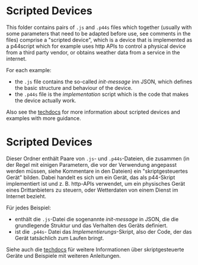 # Scripted Devices

This folder contains pairs of `.js` and `.p44s` files which together (usually with some parameters that need to be adapted before use, see comments in the files) comprise a "scripted device", which is a device that is implemented as a p44script which for example uses http APIs to control a physical device from a third party vendor, or obtains weather data from a service in the internet.

For each example:
- the `.js` file contains the so-called *init-message* inn JSON, which defines the basic structure and behaviour of the device.
- the `.p44s` file is the *implementation* script which is the code that makes the device actually work.

Also see the [techdocs](https://plan44.ch/p44-techdocs/en/custdevexamples/) for more information about scripted devices and examples with more guidance.


# Scripted Devices

Dieser Ordner enthält Paare von `.js`- und `.p44s`-Dateien, die zusammen (in der Regel mit einigen Parametern, die vor der Verwendung angepasst werden müssen, siehe Kommentare in den Dateien) ein "skriptgesteuertes Gerät" bilden. Dabei handelt es sich um ein Gerät, das als p44-Skript implementiert ist und z. B. http-APIs verwendet, um ein physisches Gerät eines Drittanbieters zu steuern, oder Wetterdaten von einem Dienst im Internet bezieht.

Für jedes Beispiel:
- enthält die `.js`-Datei die sogenannte *init-message* in JSON, die die grundlegende Struktur und das Verhalten des Geräts definiert.
- ist die `.p44s`- Datei das *Implementierungs*-Skript, also der Code, der das Gerät tatsächlich zum Laufen bringt.

Siehe auch die [techdocs](https://plan44.ch/p44-techdocs/de/custdevexamples/) für weitere Informationen über skriptgesteuerte Geräte und Beispiele mit weiteren Anleitungen.
